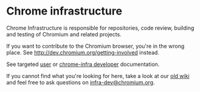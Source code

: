 # Chrome infrastructure

Chrome Infrastructure is responsible for repositories, code review, building
and testing of Chromium and related projects.

If you want to contribute to the Chromium browser, you're in the wrong
place. See http://dev.chromium.org/getting-involved instead.

See targeted [user](users/index.md) or [chrome-infra developer](developers.md)
documentation.

If you cannot find what you're looking for here, take a look at our
[old wiki](http://dev.chromium.org/infra) <!-- TODO(nodir): convert old wiki
to md --> and feel free to ask questions on infra-dev@chromium.org.
